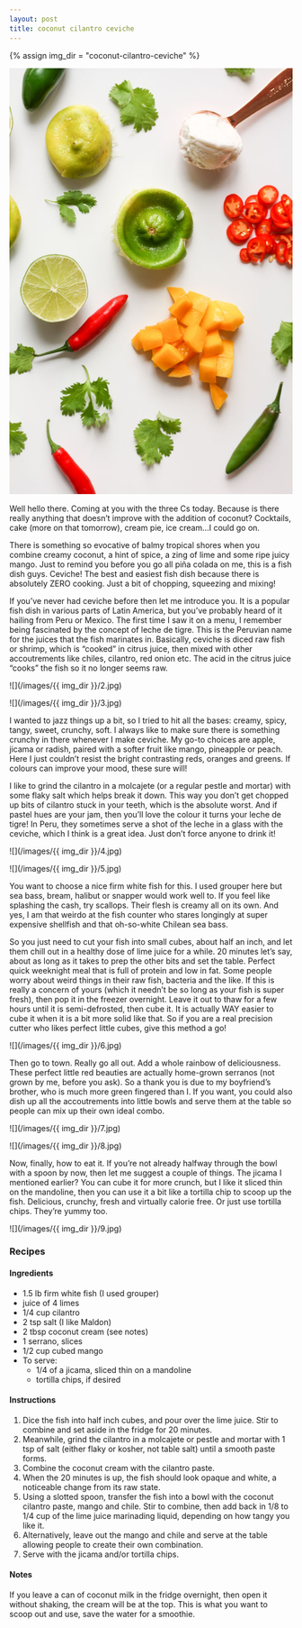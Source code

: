 ```yaml
---
layout: post
title: coconut cilantro ceviche
---
```

{% assign img_dir = "coconut-cilantro-ceviche" %}

![](/images/coconut-cilantro-ceviche/1.jpg)

Well hello there. Coming at you with the three Cs today. Because is there really anything that doesn’t improve with the addition of coconut? Cocktails, cake (more on that tomorrow), cream pie, ice cream…I could go on.

There is something so evocative of balmy tropical shores when you combine creamy coconut, a hint of spice, a zing of lime and some ripe juicy mango. Just to remind you before you go all piña colada on me, this is a fish dish guys. Ceviche! The best and easiest fish dish because there is absolutely ZERO cooking. Just a bit of chopping, squeezing and mixing!

If you’ve never had ceviche before then let me introduce you. It is a popular fish dish in various parts of Latin America, but you’ve probably heard of it hailing from Peru or Mexico. The first time I saw it on a menu, I remember being fascinated by the concept of leche de tigre. This is the Peruvian name for the juices that the fish marinates in. Basically, ceviche is diced raw fish or shrimp, which is “cooked” in citrus juice, then mixed with other accoutrements like chiles, cilantro, red onion etc. The acid in the citrus juice “cooks” the fish so it no longer seems raw.

![](/images/{{ img_dir }}/2.jpg)

![](/images/{{ img_dir }}/3.jpg)

I wanted to jazz things up a bit, so I tried to hit all the bases: creamy, spicy, tangy, sweet, crunchy, soft. I always like to make sure there is something crunchy in there whenever I make ceviche. My go-to choices are apple, jicama or radish, paired with a softer fruit like mango, pineapple or peach. Here I just couldn’t resist the bright contrasting reds, oranges and greens. If colours can improve your mood, these sure will!

I like to grind the cilantro in a molcajete (or a regular pestle and mortar) with some flaky salt which helps break it down. This way you don’t get chopped up bits of cilantro stuck in your teeth, which is the absolute worst. And if pastel hues are your jam, then you’ll love the colour it turns your leche de tigre! In Peru, they sometimes serve a shot of the leche in a glass with the ceviche, which I think is a great idea. Just don’t force anyone to drink it!

![](/images/{{ img_dir }}/4.jpg)

![](/images/{{ img_dir }}/5.jpg)

You want to choose a nice firm white fish for this. I used grouper here but sea bass, bream, halibut or snapper would work well to. If you feel like splashing the cash, try scallops. Their flesh is creamy all on its own. And yes, I am that weirdo at the fish counter who stares longingly at super expensive shellfish and that oh-so-white Chilean sea bass.

So you just need to cut your fish into small cubes, about half an inch, and let them chill out in a healthy dose of lime juice for a while. 20 minutes let’s say, about as long as it takes to prep the other bits and set the table. Perfect quick weeknight meal that is full of protein and low in fat. Some people worry about weird things in their raw fish, bacteria and the like. If this is really a concern of yours (which it needn’t be so long as your fish is super fresh), then pop it in the freezer overnight. Leave it out to thaw for a few hours until it is semi-defrosted, then cube it. It is actually WAY easier to cube it when it is a bit more solid like that. So if you are a real precision cutter who likes perfect little cubes, give this method a go!

![](/images/{{ img_dir }}/6.jpg)

Then go to town. Really go all out. Add a whole rainbow of deliciousness. These perfect little red beauties are actually home-grown serranos (not grown by me, before you ask). So a thank you is due to my boyfriend’s brother, who is much more green fingered than I. If you want, you could also dish up all the accoutrements into little bowls and serve them at the table so people can mix up their own ideal combo.

![](/images/{{ img_dir }}/7.jpg)

![](/images/{{ img_dir }}/8.jpg)

Now, finally, how to eat it. If you’re not already halfway through the bowl with a spoon by now, then let me suggest a couple of things. The jicama I mentioned earlier? You can cube it for more crunch, but I like it sliced thin on the mandoline, then you can use it a bit like a tortilla chip to scoop up the fish. Delicious, crunchy, fresh and virtually calorie free. Or just use tortilla chips. They’re yummy too.

![](/images/{{ img_dir }}/9.jpg)

### Recipes
#### Ingredients
+ 1.5 lb firm white fish (I used grouper)
+ juice of 4 limes
+ 1/4 cup cilantro
+ 2 tsp salt (I like Maldon)
+ 2 tbsp coconut cream (see notes)
+ 1 serrano, slices
+ 1/2 cup cubed mango
+ To serve:
  + 1/4 of a jicama, sliced thin on a mandoline
  + tortilla chips, if desired

#### Instructions
1. Dice the fish into half inch cubes, and pour over the lime juice. Stir to combine and set aside in the fridge for 20 minutes.
1. Meanwhile, grind the cilantro in a molcajete or pestle and mortar with 1 tsp of salt (either flaky or kosher, not table salt) until a smooth paste forms.
1. Combine the coconut cream with the cilantro paste.
1. When the 20 minutes is up, the fish should look opaque and white, a noticeable change from its raw state.
1. Using a slotted spoon, transfer the fish into a bowl with the coconut cilantro paste, mango and chile. Stir to combine, then add back in 1/8 to 1/4 cup of the lime juice marinading liquid, depending on how tangy you like it.
1. Alternatively, leave out the mango and chile and serve at the table allowing people to create their own combination.
1. Serve with the jicama and/or tortilla chips.

#### Notes
If you leave a can of coconut milk in the fridge overnight, then open it without shaking, the cream will be at the top. This is what you want to scoop out and use, save the water for a smoothie.
